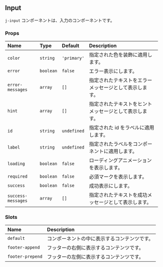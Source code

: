 ## Input

`j-input` コンポーネントは、入力のコンポーネントです。

### Props

|Name|Type|Default|Description|
|:--|:--|:--|:--|
|`color`|`string`|`'primary'`|指定された色を装飾に適用します。|
|`error`|`boolean`|`false`|エラー表示にします。|
|`error-messages`|`array`|`[]`|指定されたテキストをエラーメッセージとして表示します。|
|`hint`|`array`|`[]`|指定されたテキストをヒントメッセージとして表示します。|
|`id`|`string`|`undefined`|指定された id をラベルに適用します。|
|`label`|`string`|`undefined`|指定されたラベルをコンポーネントに適用します。|
|`loading`|`boolean`|`false`|ローディングアニメーションを表示します。|
|`required`|`boolean`|`false`|必須マークを表示します。|
|`success`|`boolean`|`false`|成功表示にします。|
|`success-messages`|`array`|`[]`|指定されたテキストを成功メッセージとして表示します。|

### Slots

|Name|Description|
|:--|:--|
|`default`|コンポーネントの中に表示するコンテンツです。|
|`footer-append`|フッターの右側に表示するコンテンツです。|
|`footer-prepend`|フッターの左側に表示するコンテンツです。|
